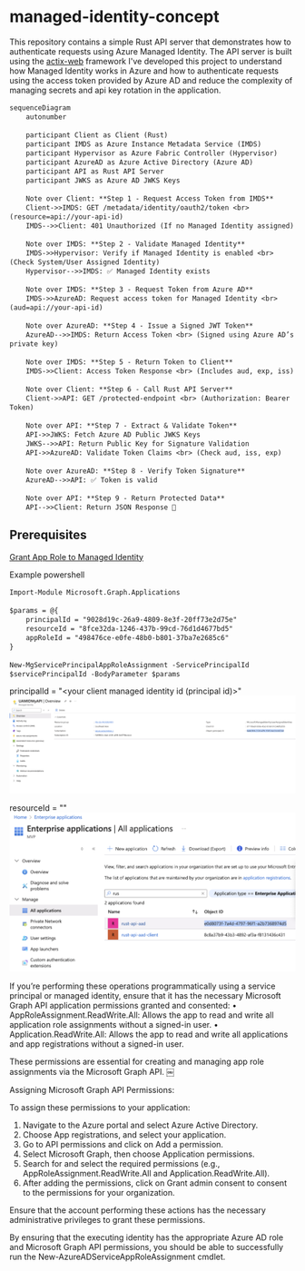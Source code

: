 # managed-identity-concept

This repository contains a simple Rust API server that demonstrates how to authenticate requests using Azure Managed Identity. The API server is built using the [actix-web](https://actix.rs/) framework 
I've developed this project to understand how Managed Identity works in Azure and how to authenticate requests using the access token provided by Azure AD and reduce the complexity of managing secrets and api key rotation in the application.

```mermaid
sequenceDiagram
    autonumber

    participant Client as Client (Rust)
    participant IMDS as Azure Instance Metadata Service (IMDS)
    participant Hypervisor as Azure Fabric Controller (Hypervisor)
    participant AzureAD as Azure Active Directory (Azure AD)
    participant API as Rust API Server
    participant JWKS as Azure AD JWKS Keys

    Note over Client: **Step 1 - Request Access Token from IMDS**
    Client->>IMDS: GET /metadata/identity/oauth2/token <br> (resource=api://your-api-id)
    IMDS-->>Client: 401 Unauthorized (If no Managed Identity assigned)

    Note over IMDS: **Step 2 - Validate Managed Identity**
    IMDS->>Hypervisor: Verify if Managed Identity is enabled <br> (Check System/User Assigned Identity)
    Hypervisor-->>IMDS: ✅ Managed Identity exists

    Note over IMDS: **Step 3 - Request Token from Azure AD**
    IMDS->>AzureAD: Request access token for Managed Identity <br> (aud=api://your-api-id)
    
    Note over AzureAD: **Step 4 - Issue a Signed JWT Token**
    AzureAD-->>IMDS: Return Access Token <br> (Signed using Azure AD’s private key)

    Note over IMDS: **Step 5 - Return Token to Client**
    IMDS->>Client: Access Token Response <br> (Includes aud, exp, iss)

    Note over Client: **Step 6 - Call Rust API Server**
    Client->>API: GET /protected-endpoint <br> (Authorization: Bearer Token)

    Note over API: **Step 7 - Extract & Validate Token**
    API->>JWKS: Fetch Azure AD Public JWKS Keys
    JWKS-->>API: Return Public Key for Signature Validation
    API->>AzureAD: Validate Token Claims <br> (Check aud, iss, exp)

    Note over AzureAD: **Step 8 - Verify Token Signature**
    AzureAD-->>API: ✅ Token is valid

    Note over API: **Step 9 - Return Protected Data**
    API-->>Client: Return JSON Response 🎉
```

## Prerequisites

[Grant App Role to Managed Identity](https://learn.microsoft.com/en-us/graph/api/serviceprincipal-post-approleassignments?view=graph-rest-1.0&tabs=http#permissions)


Example powershell
```
Import-Module Microsoft.Graph.Applications

$params = @{
	principalId = "9028d19c-26a9-4809-8e3f-20ff73e2d75e"
	resourceId = "8fce32da-1246-437b-99cd-76d1d4677bd5"
	appRoleId = "498476ce-e0fe-48b0-b801-37ba7e2685c6"
}

New-MgServicePrincipalAppRoleAssignment -ServicePrincipalId $servicePrincipalId -BodyParameter $params

```

principalId = "<your client managed identity id (principal id)>"
![Image in develop](https://github.com/preedep/managed-identity-concept/blob/develop/images/image1.png)

resourceId = "<your api app id>"
![Image in develop](https://github.com/preedep/managed-identity-concept/blob/develop/images/image3.png)


If you’re performing these operations programmatically using a service principal or managed identity, ensure that it has the necessary Microsoft Graph API application permissions granted and consented:
•	AppRoleAssignment.ReadWrite.All: Allows the app to read and write all application role assignments without a signed-in user.
•	Application.ReadWrite.All: Allows the app to read and write all applications and app registrations without a signed-in user.

These permissions are essential for creating and managing app role assignments via the Microsoft Graph API.  ￼

Assigning Microsoft Graph API Permissions:

To assign these permissions to your application:
1.	Navigate to the Azure portal and select Azure Active Directory.
2.	Choose App registrations, and select your application.
3.	Go to API permissions and click on Add a permission.
4.	Select Microsoft Graph, then choose Application permissions.
5.	Search for and select the required permissions (e.g., AppRoleAssignment.ReadWrite.All and Application.ReadWrite.All).
6.	After adding the permissions, click on Grant admin consent to consent to the permissions for your organization.

Ensure that the account performing these actions has the necessary administrative privileges to grant these permissions.

By ensuring that the executing identity has the appropriate Azure AD role and Microsoft Graph API permissions, you should be able to successfully run the New-AzureADServiceAppRoleAssignment cmdlet.

